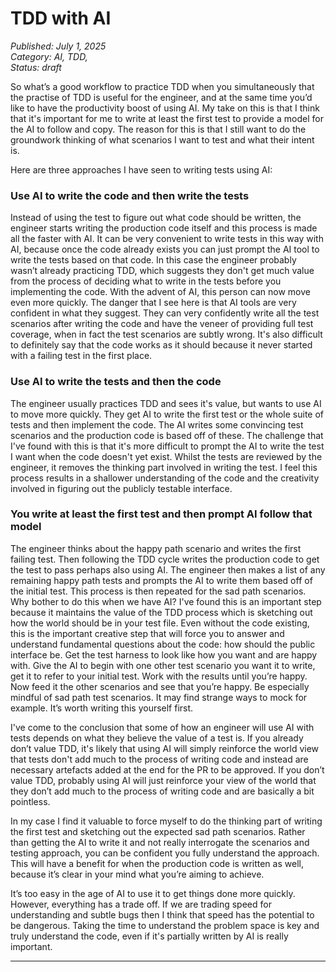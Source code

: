 # TDD with AI

*Published: July 1, 2025*  
*Category: AI, TDD,*  
*Status: draft*

So what’s a good workflow to practice TDD when you simultaneously that the practise of TDD is useful for the engineer, and at the same time you’d like to have the productivity boost of using AI.
My take on this is that I think that it's important for me to write at least the first test to provide a model for the AI to follow and copy. The reason for this is that I still want to do the groundwork thinking of what scenarios I want to test and what their intent is.

Here are three approaches I have seen to writing tests using AI:

### Use AI to write the code and then write the tests
Instead of using the test to figure out what code should be written, the engineer starts writing the production code itself and this process is made all the faster with AI. It can be very convenient to write tests in this way with AI, because once the code already exists you can just prompt the AI tool to write the tests based on that code.
In this case the engineer probably wasn’t already practicing TDD, which suggests they don't get much value from the process of deciding what to write in the tests before you implementing the code. With the advent of AI, this person can now move even more quickly. The danger that I see here is that AI tools are very confident in what they suggest. They can very confidently write all the test scenarios after writing the code and have the veneer of providing full test coverage, when in fact the test scenarios are subtly wrong.
It's also difficult to definitely say that the code works as it should because it never started with a failing test in the first place.

### Use AI to write the tests and then the code
The engineer usually practices TDD and sees it's value, but wants to use AI to move more quickly. They get AI to write the first test or the whole suite of tests and then implement the code.
The AI writes some convincing test scenarios and the production code is based off of these. The challenge that I've found with this is that it's more difficult to prompt the AI to write the test I want when the code doesn't yet exist.
Whilst the tests are reviewed by the engineer, it removes the thinking part involved in writing the test. I feel this process results in a shallower understanding of the code and the creativity involved in figuring out the publicly testable interface.

### You write at least the first test and then prompt AI follow that model
The engineer thinks about the happy path scenario and writes the first failing test. Then following the TDD cycle writes the production code to get the test to pass perhaps also using AI. The engineer then makes a list of any remaining happy path tests and prompts the AI to write them based off of the initial test.
This process is then repeated for the sad path scenarios. Why bother to do this when we have AI? I've found this is an important step because it maintains the value of the TDD process which is sketching out how the world should be in your test file. Even without the code existing, this is the important creative step that will force you to answer and understand fundamental questions about the code: how should the public interface be.
Get the test harness to look like how you want and are happy with. Give the AI to begin with one other test scenario you want it to write, get it to refer to your initial test. Work with the results until you’re happy. Now feed it the other scenarios and see that you’re happy. Be especially mindful of sad path test scenarios. It may find strange ways to mock for example. It’s worth writing this yourself first.

I've come to the conclusion that some of how an engineer will use AI with tests depends on what they believe the value of a test is. If you already don’t value TDD, it's likely that using AI will simply reinforce the world view that tests don't add much to the process of writing code and instead are necessary artefacts added at the end for the PR to be approved.
If you don’t value TDD, probably using AI will just reinforce your view of the world that they don’t add much to the process of writing code and are basically a bit pointless. 

In my case I find it valuable to force myself to do the thinking part of writing the first test and sketching out the expected sad path scenarios. Rather than getting the AI to write it and not really interrogate the scenarios and testing approach, you can be confident you fully understand the approach. This will have a benefit for when the production code is written as well, because it’s clear in your mind what you’re aiming to achieve.

It’s too easy in the age of AI to use it to get things done more quickly. However, everything has a trade off. If we are trading speed for understanding and subtle bugs then I think that speed has the potential to be dangerous.
Taking the time to understand the problem space is key and truly understand the code, even if it's partially written by AI is really important.


---